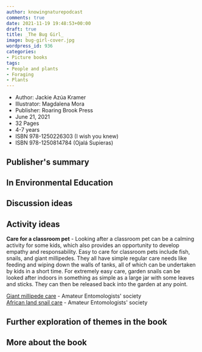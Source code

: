 ```yaml
---
author: knowingnaturepodcast
comments: true
date: 2021-11-19 19:48:53+00:00
draft: true
title: _The Bug Girl_
image: bug-girl-cover.jpg
wordpress_id: 936
categories:
- Picture books
tags:
- People and plants
- Foraging
- Plants
---
```


  * Author: Jackie Azúa Kramer
  * Illustrator: Magdalena Mora
  * Publisher: Roaring Brook Press
  * June 21, 2021
  * 32 Pages 
  * 4-7 years 
  * ISBN 978-1250226303 (I wish you knew)
  * ISBN 978-1250814784 (Ojalá Supieras)

## Publisher's summary

## In Environmental Education

## Discussion ideas

## Activity ideas

**Care for a classroom pet** \- Looking after a classroom pet can be a calming
activity for some kids, which also provides an opportunity to develop empathy
and responsability. Easy to care for classroom pets include fish, snails, and
giant millipedes. They all have simple regular care needs like feeding and
wiping down the walls of tanks, all of which can be undertaken by kids in a
short time. For extremely easy care, garden snails can be looked after indoors
in something as simple as a large jar with some leaves and sticks. They can
then be released back into the garden at any point.

[Giant millipede care](https://www.amentsoc.org/insects/caresheets/millipedes.html) \- Amateur Entomologists' society  
[African land snail care](https://www.amentsoc.org/insects/caresheets/giant-african-land-snails.html) \- Amateur Entomologists' society

## Further exploration of themes in the book

## More about the book

